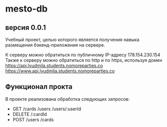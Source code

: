 # mesto-db
## версия 0.0.1

Учебный проект, целью которого является получения навыка размещения бэкенд-приложения на сервере.

К серверу можно обратиться по публичному IP-адресу 178.154.230.154
Также к серверу можно обратиться по http и по https, используя домен 
https://api.lyudmila.students.nomoreparties.co
https://www.api.lyudmila.students.nomoreparties.co

## Функционал прокта

В проекте реализована обработка следующих запросов:
- GET
      /cards
      /users
      /users/:userId
- DELETE
      /:cardId
- POST
      /users
      /cards
